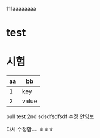 111aaaaaaaa
# test
# 시험

aa | bb
---|---
1  | key
2  | value  

pull test 2nd
sdsdfsdfsdf
수정 안영보

다시 수정함.... ㅎㅎㅎ 
